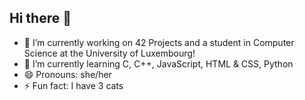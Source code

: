 ## Hi there 👋

- 🔭 I’m currently working on 42 Projects and a student in Computer Science at the University of Luxembourg!
- 🌱 I’m currently learning C, C++, JavaScript, HTML & CSS, Python
- 😄 Pronouns: she/her
- ⚡ Fun fact: I have 3 cats 
